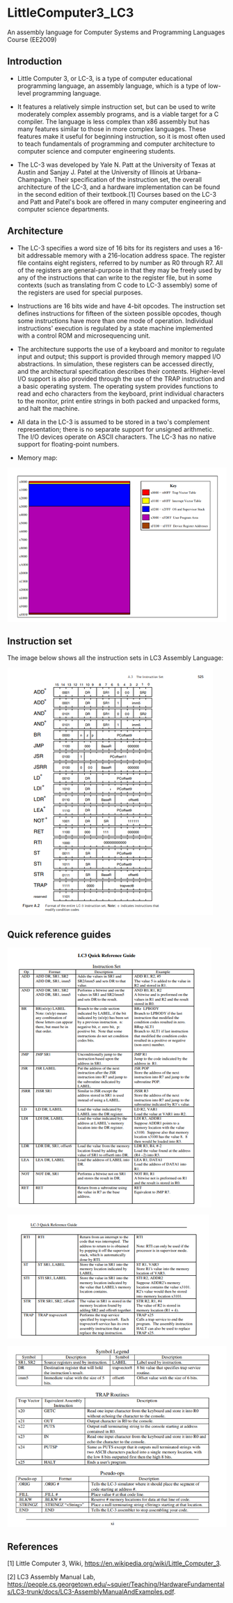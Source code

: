 # LittleComputer3_LC3
An assembly language for Computer Systems and Programming Languages Course (EE2009)
## Introduction
- Little Computer 3, or LC-3, is a type of computer educational programming language, an assembly language, which is a type of low-level programming language.

- It features a relatively simple instruction set, but can be used to write moderately complex assembly programs, and is a viable target for a C compiler. The language is less complex than x86 assembly but has many features similar to those in more complex languages. These features make it useful for beginning instruction, so it is most often used to teach fundamentals of programming and computer architecture to computer science and computer engineering students.

- The LC-3 was developed by Yale N. Patt at the University of Texas at Austin and Sanjay J. Patel at the University of Illinois at Urbana–Champaign. Their specification of the instruction set, the overall architecture of the LC-3, and a hardware implementation can be found in the second edition of their textbook.[1] Courses based on the LC-3 and Patt and Patel's book are offered in many computer engineering and computer science departments.
## Architecture
- The LC-3 specifies a word size of 16 bits for its registers and uses a 16-bit addressable memory with a 216-location address space. The register file contains eight registers, referred to by number as R0 through R7. All of the registers are general-purpose in that they may be freely used by any of the instructions that can write to the register file, but in some contexts (such as translating from C code to LC-3 assembly) some of the registers are used for special purposes.

- Instructions are 16 bits wide and have 4-bit opcodes. The instruction set defines instructions for fifteen of the sixteen possible opcodes, though some instructions have more than one mode of operation. Individual instructions' execution is regulated by a state machine implemented with a control ROM and microsequencing unit.

- The architecture supports the use of a keyboard and monitor to regulate input and output; this support is provided through memory mapped I/O abstractions. In simulation, these registers can be accessed directly, and the architectural specification describes their contents. Higher-level I/O support is also provided through the use of the TRAP instruction and a basic operating system. The operating system provides functions to read and echo characters from the keyboard, print individual characters to the monitor, print entire strings in both packed and unpacked forms, and halt the machine.

- All data in the LC-3 is assumed to be stored in a two's complement representation; there is no separate support for unsigned arithmetic. The I/O devices operate on ASCII characters. The LC-3 has no native support for floating-point numbers.
- Memory map: 

![alt text](https://github.com/LTPhat/LittleComputer3_LC3/blob/main/memory_map.png)

## Instruction set
The image below shows all the instruction sets in LC3 Assembly Language:

![alt text](https://github.com/LTPhat/LittleComputer3_LC3/blob/main/instruction_set.png)
## Quick reference guides

![alt text](https://github.com/LTPhat/LittleComputer3_LC3/blob/main/reference_guide_1.png)

![alt text](https://github.com/LTPhat/LittleComputer3_LC3/blob/main/reference_guide_2.png)

![alt text](https://github.com/LTPhat/LittleComputer3_LC3/blob/main/reference_guide_3.png)

## References
[1] Little Computer 3, Wiki, https://en.wikipedia.org/wiki/Little_Computer_3.

[2] LC3 Assembly Manual Lab, https://people.cs.georgetown.edu/~squier/Teaching/HardwareFundamentals/LC3-trunk/docs/LC3-AssemblyManualAndExamples.pdf.
